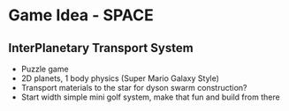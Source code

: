 # Game Idea - SPACE

## InterPlanetary Transport System

- Puzzle game
- 2D planets, 1 body physics (Super Mario Galaxy Style)
- Transport materials to the star for dyson swarm construction?
- Start width simple mini golf system, make that fun and build from there
